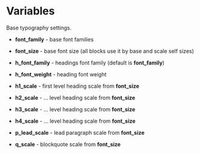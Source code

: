 # Variables

Base typography settings.

- __font_family__ - base font families
- __font_size__   - base font size (all blocks use it by base and scale self sizes)

- __h_font_family__ - headings font family (default is __font_family__)
- __h_font_weight__ - heading font weight

- __h1_scale__ - first level heading scale from __font_size__
- __h2_scale__ - ... level heading scale from __font_size__
- __h3_scale__ - ... level heading scale from __font_size__
- __h4_scale__ - ... level heading scale from __font_size__

- __p_lead_scale__ - lead paragraph scale from __font_size__

- __q_scale__ - blockquote scale from __font_size__

